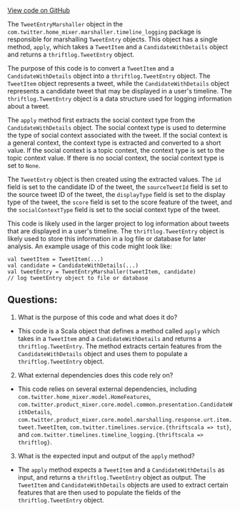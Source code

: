 [View code on GitHub](https://github.com/misbahsy/the-algorithm/home-mixer/server/src/main/scala/com/twitter/home_mixer/marshaller/timeline_logging/TweetEntryMarshaller.scala)

The `TweetEntryMarshaller` object in the `com.twitter.home_mixer.marshaller.timeline_logging` package is responsible for marshalling `TweetEntry` objects. This object has a single method, `apply`, which takes a `TweetItem` and a `CandidateWithDetails` object and returns a `thriftlog.TweetEntry` object.

The purpose of this code is to convert a `TweetItem` and a `CandidateWithDetails` object into a `thriftlog.TweetEntry` object. The `TweetItem` object represents a tweet, while the `CandidateWithDetails` object represents a candidate tweet that may be displayed in a user's timeline. The `thriftlog.TweetEntry` object is a data structure used for logging information about a tweet.

The `apply` method first extracts the social context type from the `CandidateWithDetails` object. The social context type is used to determine the type of social context associated with the tweet. If the social context is a general context, the context type is extracted and converted to a short value. If the social context is a topic context, the context type is set to the topic context value. If there is no social context, the social context type is set to `None`.

The `TweetEntry` object is then created using the extracted values. The `id` field is set to the candidate ID of the tweet, the `sourceTweetId` field is set to the source tweet ID of the tweet, the `displayType` field is set to the display type of the tweet, the `score` field is set to the score feature of the tweet, and the `socialContextType` field is set to the social context type of the tweet.

This code is likely used in the larger project to log information about tweets that are displayed in a user's timeline. The `thriftlog.TweetEntry` object is likely used to store this information in a log file or database for later analysis. An example usage of this code might look like:

```
val tweetItem = TweetItem(...)
val candidate = CandidateWithDetails(...)
val tweetEntry = TweetEntryMarshaller(tweetItem, candidate)
// log tweetEntry object to file or database
```
## Questions: 
 1. What is the purpose of this code and what does it do?
- This code is a Scala object that defines a method called `apply` which takes in a `TweetItem` and a `CandidateWithDetails` and returns a `thriftlog.TweetEntry`. The method extracts certain features from the `CandidateWithDetails` object and uses them to populate a `thriftlog.TweetEntry` object.

2. What external dependencies does this code rely on?
- This code relies on several external dependencies, including `com.twitter.home_mixer.model.HomeFeatures`, `com.twitter.product_mixer.core.model.common.presentation.CandidateWithDetails`, `com.twitter.product_mixer.core.model.marshalling.response.urt.item.tweet.TweetItem`, `com.twitter.timelines.service.{thriftscala => tst}`, and `com.twitter.timelines.timeline_logging.{thriftscala => thriftlog}`.

3. What is the expected input and output of the `apply` method?
- The `apply` method expects a `TweetItem` and a `CandidateWithDetails` as input, and returns a `thriftlog.TweetEntry` object as output. The `TweetItem` and `CandidateWithDetails` objects are used to extract certain features that are then used to populate the fields of the `thriftlog.TweetEntry` object.